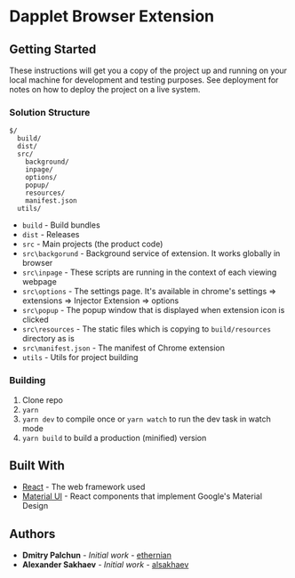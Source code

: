 # Dapplet Browser Extension

## Getting Started

These instructions will get you a copy of the project up and running on your local machine for development and testing purposes. See deployment for notes on how to deploy the project on a live system.

### Solution Structure

```
$/
  build/
  dist/
  src/
    background/
    inpage/
    options/
    popup/
    resources/
    manifest.json
  utils/
```

- `build` - Build bundles
- `dist` - Releases
- `src` - Main projects (the product code)
- `src\backgorund` - Background service of extension. It works globally in browser
- `src\inpage` - These scripts are running in the context of each viewing webpage
- `src\options` - The settings page. It's available in chrome's settings => extensions => Injector Extension => options
- `src\popup` - The popup window that is displayed when extension icon is clicked
- `src\resources` - The static files which is copying to `build/resources` directory as is
- `src\manifest.json` - The manifest of Chrome extension
- `utils` - Utils for project building 

### Building

1.  Clone repo
2.  `yarn`
3.  `yarn dev` to compile once or `yarn watch` to run the dev task in watch mode
4.  `yarn build` to build a production (minified) version

## Built With

* [React](https://reactjs.org/) - The web framework used
* [Material UI](https://material-ui.com/) - React components that implement Google's Material Design

## Authors

* **Dmitry Palchun** - *Initial work* - [ethernian](https://github.com/ethernian)
* **Alexander Sakhaev** - *Initial work* - [alsakhaev](https://github.com/alsakhaev)

